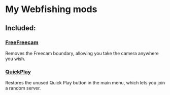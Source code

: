 # My Webfishing mods
## Included:
### [FreeFreecam](https://thunderstore.io/c/webfishing/p/VeryUnlethalCoalition/FreeFreecam/)
Removes the Freecam boundary, allowing you take the camera anywhere you wish.

### [QuickPlay](https://thunderstore.io/c/webfishing/p/VeryUnlethalCoalition/QuickPlay/)
Restores the unused Quick Play button in the main menu, which lets you join a random server.
